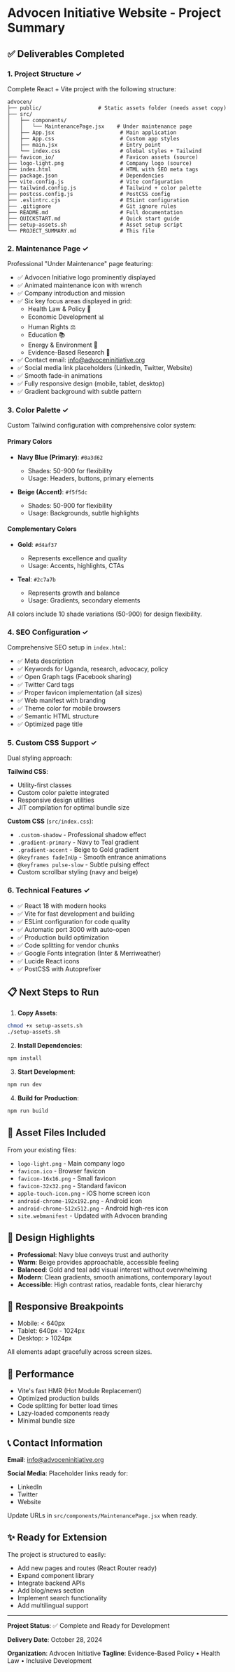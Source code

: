 # Advocen Initiative Website - Project Summary

## ✅ Deliverables Completed

### 1. Project Structure ✓

Complete React + Vite project with the following structure:

```
advocen/
├── public/                  # Static assets folder (needs asset copy)
├── src/
│   ├── components/
│   │   └── MaintenancePage.jsx    # Under maintenance page
│   ├── App.jsx                     # Main application
│   ├── App.css                     # Custom app styles
│   ├── main.jsx                    # Entry point
│   └── index.css                   # Global styles + Tailwind
├── favicon_io/                     # Favicon assets (source)
├── logo-light.png                  # Company logo (source)
├── index.html                      # HTML with SEO meta tags
├── package.json                    # Dependencies
├── vite.config.js                  # Vite configuration
├── tailwind.config.js              # Tailwind + color palette
├── postcss.config.js               # PostCSS config
├── .eslintrc.cjs                   # ESLint configuration
├── .gitignore                      # Git ignore rules
├── README.md                       # Full documentation
├── QUICKSTART.md                   # Quick start guide
├── setup-assets.sh                 # Asset setup script
└── PROJECT_SUMMARY.md              # This file
```

### 2. Maintenance Page ✓

Professional "Under Maintenance" page featuring:

- ✅ Advocen Initiative logo prominently displayed
- ✅ Animated maintenance icon with wrench
- ✅ Company introduction and mission
- ✅ Six key focus areas displayed in grid:
  - Health Law & Policy 🏥
  - Economic Development 📊
  - Human Rights ⚖️
  - Education 📚
  - Energy & Environment 🌱
  - Evidence-Based Research 🔬
- ✅ Contact email: info@advoceninitiative.org
- ✅ Social media link placeholders (LinkedIn, Twitter, Website)
- ✅ Smooth fade-in animations
- ✅ Fully responsive design (mobile, tablet, desktop)
- ✅ Gradient background with subtle pattern

### 3. Color Palette ✓

Custom Tailwind configuration with comprehensive color system:

#### Primary Colors
- **Navy Blue (Primary)**: `#0a3d62`
  - Shades: 50-900 for flexibility
  - Usage: Headers, buttons, primary elements
  
- **Beige (Accent)**: `#f5f5dc`
  - Shades: 50-900 for flexibility
  - Usage: Backgrounds, subtle highlights

#### Complementary Colors
- **Gold**: `#d4af37`
  - Represents excellence and quality
  - Usage: Accents, highlights, CTAs
  
- **Teal**: `#2c7a7b`
  - Represents growth and balance
  - Usage: Gradients, secondary elements

All colors include 10 shade variations (50-900) for design flexibility.

### 4. SEO Configuration ✓

Comprehensive SEO setup in `index.html`:

- ✅ Meta description
- ✅ Keywords for Uganda, research, advocacy, policy
- ✅ Open Graph tags (Facebook sharing)
- ✅ Twitter Card tags
- ✅ Proper favicon implementation (all sizes)
- ✅ Web manifest with branding
- ✅ Theme color for mobile browsers
- ✅ Semantic HTML structure
- ✅ Optimized page title

### 5. Custom CSS Support ✓

Dual styling approach:

**Tailwind CSS**:
- Utility-first classes
- Custom color palette integrated
- Responsive design utilities
- JIT compilation for optimal bundle size

**Custom CSS** (`src/index.css`):
- `.custom-shadow` - Professional shadow effect
- `.gradient-primary` - Navy to Teal gradient
- `.gradient-accent` - Beige to Gold gradient
- `@keyframes fadeInUp` - Smooth entrance animations
- `@keyframes pulse-slow` - Subtle pulsing effect
- Custom scrollbar styling (navy and beige)

### 6. Technical Features ✓

- ✅ React 18 with modern hooks
- ✅ Vite for fast development and building
- ✅ ESLint configuration for code quality
- ✅ Automatic port 3000 with auto-open
- ✅ Production build optimization
- ✅ Code splitting for vendor chunks
- ✅ Google Fonts integration (Inter & Merriweather)
- ✅ Lucide React icons
- ✅ PostCSS with Autoprefixer

## 📋 Next Steps to Run

1. **Copy Assets**:
```bash
chmod +x setup-assets.sh
./setup-assets.sh
```

2. **Install Dependencies**:
```bash
npm install
```

3. **Start Development**:
```bash
npm run dev
```

4. **Build for Production**:
```bash
npm run build
```

## 📁 Asset Files Included

From your existing files:
- `logo-light.png` - Main company logo
- `favicon.ico` - Browser favicon
- `favicon-16x16.png` - Small favicon
- `favicon-32x32.png` - Standard favicon
- `apple-touch-icon.png` - iOS home screen icon
- `android-chrome-192x192.png` - Android icon
- `android-chrome-512x512.png` - Android high-res icon
- `site.webmanifest` - Updated with Advocen branding

## 🎨 Design Highlights

- **Professional**: Navy blue conveys trust and authority
- **Warm**: Beige provides approachable, accessible feeling
- **Balanced**: Gold and teal add visual interest without overwhelming
- **Modern**: Clean gradients, smooth animations, contemporary layout
- **Accessible**: High contrast ratios, readable fonts, clear hierarchy

## 📱 Responsive Breakpoints

- Mobile: < 640px
- Tablet: 640px - 1024px
- Desktop: > 1024px

All elements adapt gracefully across screen sizes.

## 🚀 Performance

- Vite's fast HMR (Hot Module Replacement)
- Optimized production builds
- Code splitting for better load times
- Lazy-loaded components ready
- Minimal bundle size

## 📞 Contact Information

**Email**: info@advoceninitiative.org

**Social Media**: Placeholder links ready for:
- LinkedIn
- Twitter  
- Website

Update URLs in `src/components/MaintenancePage.jsx` when ready.

## ✨ Ready for Extension

The project is structured to easily:
- Add new pages and routes (React Router ready)
- Expand component library
- Integrate backend APIs
- Add blog/news section
- Implement search functionality
- Add multilingual support

---

**Project Status**: ✅ Complete and Ready for Development

**Delivery Date**: October 28, 2024

**Organization**: Advocen Initiative
**Tagline**: Evidence-Based Policy • Health Law • Inclusive Development
